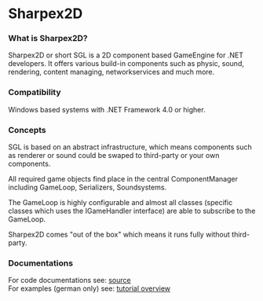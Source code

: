Sharpex2D
===================

<h3>What is Sharpex2D?</h3>

Sharpex2D or short SGL is a 2D component based GameEngine for .NET developers.
It offers various build-in components such as physic, sound, rendering, content managing, networkservices and much more.


<h3>Compatibility</h3>

Windows based systems with .NET Framework 4.0 or higher.



<h3>Concepts</h3>

SGL is based on an abstract infrastructure, which means components such as renderer or sound could be swaped to third-party
or your own components.

All required game objects find place in the central ComponentManager including GameLoop, Serializers, Soundsystems.

The GameLoop is highly configurable and almost all classes (specific classes which uses the IGameHandler interface) are
able to subscribe to the GameLoop.

Sharpex2D comes "out of the box" which means it runs fully without third-party.


<h3>Documentations</h3>

For code documentations see: <a href="https://github.com/ThuCommix/Sharpex2D/tree/master/Sharpex2D">source</a> <br />
For examples (german only) see: <a href="http://www.vb-paradise.de/sonstiges/weitere-programmiersprachen/97492-sharpex-gamelibrary-tutorialuebersicht/"> tutorial overview</a>



